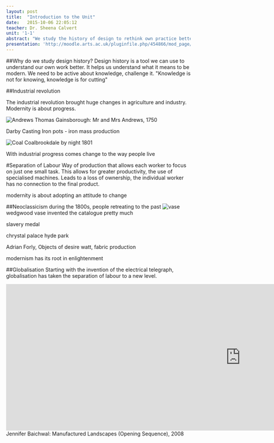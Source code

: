 ```yaml
---
layout: post
title:  "Introduction to the Unit"
date:   2015-10-06 22:05:12
teacher: Dr. Sheena Calvert
unit: '1-1'
abstract: "We study the history of design to rethink own practice better, and to understand what it means to be modern. Modernism has its roots in the industrial revolution, which changed aesthetics, the way we live and the world around us."
presentation: 'http://moodle.arts.ac.uk/pluginfile.php/454866/mod_page/content/8/Unit%201%20Lecture%201%20R%5Bevolutions%5D%20in%20Design.pdf'
---
```



##Why do we study design history?
Design history is a tool we can use to understand our own work better. It helps us understand what it means to be modern. We need to be active about knowledge, challenge it. "Knowledge is not for knowing, knowledge is for cutting"

##Industrial revolution

The industrial revolution brought huge changes in agriculture and industry. Modernity is about progress.

![Andrews](https://upload.wikimedia.org/wikipedia/commons/thumb/5/52/Thomas_Gainsborough_-_Mr_and_Mrs_Andrews.jpg/1200px-Thomas_Gainsborough_-_Mr_and_Mrs_Andrews.jpg)
Thomas Gainsborough: Mr and Mrs Andrews, 1750

Darby Casting Iron pots - iron mass production

![Coal](http://ichef.bbci.co.uk/arts/yourpaintings/images/paintings/scmu/large/lw_scmu_1952_0452_large.jpg)
Coalbrookdale by night 1801

With industrial progress comes change to the way people live

#Separation of Labour
Way of production that allows each worker to focus on just one small task. This allows for greater productivity, the use of specialised machines. Leads to a loss of ownership, the individual worker has no connection to the final product.

modernity is about adopting an attitude to change

##Neoclassicism
during the 1800s, people retreating to the past
![vase](https://upload.wikimedia.org/wikipedia/commons/9/91/Portland_Vase_V%26A.jpg)
wedgwood vase
invented the catalogue pretty much

slavery medal

chrystal palace hyde park

Adrian Forly, Objects of desire
watt, fabric production

modernism has its root in enlightenment

##Globalisation
Starting with the invention of the electrical telegraph, globalisation has taken the separation of labour to a new level.


<iframe width="1280" height="400" src="https://www.youtube.com/embed/x4eLsRUbtBk" frameborder="0" allowfullscreen></iframe>
Jennifer Baichwal: Manufactured Landscapes (Opening Sequence), 2008
